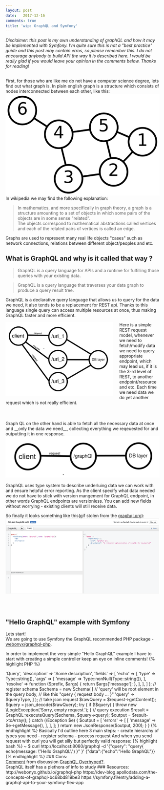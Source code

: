 ```yaml
---
layout: post
date:   2017-12-16
comments: true
title: 'wip: GraphQL and Symfony'
---
```


_Disclaimer: this post is my own understanding of graphQL and how it may be implemented with Symfony. I'm quite sure this is not a "best practice" guide and this post may contain erros, so please remember this. I do not encourage anybody to build API the way it is described here. I would be really glad if you would leave your opinion in the comments below. Thanks for reading!_

<br>
First, for those who are like me do not have a computer science degree, lets find out what graph is. 
In plain english graph is a structure which consists of nodes interconnected between each other, like this:   

<img align="right" style="margin-left: 20px;" src="/assets/images/6n-graf.svg"> 

In wikipedia we may find the following explanation:
> In mathematics, and more specifically in graph theory, a graph is a structure amounting to a set of objects in which some pairs of the objects are in some sense "related".  
The objects correspond to mathematical abstractions called vertices and each of the related pairs of vertices is called an edge.   

Graphs are used to represent many real life objects "cases" such as network connections, relations between different object/peoples and etc.

## What is GraphQL and why is it called that way ?
> GraphQL is a query language for APIs and a runtime for fulfilling those queries with your existing data.    

> GraphQL is a query language that traverses your data graph to produce a query result tree.   

GraphQL is a declarative query language that allows us to query for the data we need, it also tends to be a replacement for REST api. Thanks to this language single query can access multiple resources at once, thus making GraphQL faster and more efficient.    

<img height="70%" width="70%" align="left" style="margin-right: 20px;" src="/assets/images/simplified_restful_request_model.svg"> 
Here is a simple REST request model, whenever we need to fetch/modify data we need to query appropriate endpoint, which may lead us, if it is the 3-rd level of REST,   
to another endpoint/resource and etc. Each time we need data we do yet another request which is not really efficient.    
<br><br>
<br><br>
Graph QL on the other hand is able to fetch all the necessary data at once and __only the data we need__, collecting everything we reqeuested for and outputting it in one response.
<img src="/assets/images/simplified_graphql_request_response_model.svg"> 

GraphQL uses type system to describe underluing data we can work with and ensure helpful error reporting. As the client specify what data needed we do not have to stick with version mangement for GraphQL endpoint, in other words GraphQL endpoints are versionless. You can add new fields without worrying - existing clients will still receive data.   

So finally it looks something like this(gif stolen from the [graphql.org](http://graphql.org/)):
<img src="/assets/images/t01c93357a8f0c51329.gif"> 

<br><br>
## "Hello GraphQL" example with Symfony
Lets start!  
We are going to use Symfony the GraphQL recommended PHP package - [webonyx/graphql-php](https://github.com/webonyx/graphql-php).

In order to implement the very simple "Hello GraphQL" example I have to start with creating a simple controller 
keep an eye on inline comments!
{% highlight PHP %}
   <?php

    namespace AppBundle\Controller;

    use GraphQL\GraphQL;
    use GraphQL\Type\Definition\ObjectType;
    use GraphQL\Type\Definition\Type;
    use GraphQL\Type\Schema;
    use Symfony\Bundle\FrameworkBundle\Controller\Controller;
    use Symfony\Component\HttpFoundation\JsonResponse;
    use Symfony\Component\HttpFoundation\Request;
    use Symfony\Component\Routing\Annotation\Route;

    /**
     * Class ApiController
     *
     * @package AppBundle\Controller
     */
    class ApiController extends Controller
    {

        /**
         * @Route("/graphql") // so here is the endpoint name
         * @param Request $request
         *
         * @return JsonResponse string
         */
        public function graphql(Request $request): JsonResponse
        {
            // define Type
            $queryType = new ObjectType(
                [
                    'name'        => 'Query',
                    'description' => 'Some description',
                    'fields'      => [
                        'echo' => [
                            'type'    => Type::string(),
                            'args'    => [
                                'message' => Type::nonNull(Type::string()),
                            ],
                            'resolve' => function ($prefix, $args) {
                                return $args['message'];
                            },
                        ],
                    ],
                ]
            );
            // register schema
            $schema = new Schema(
                [
                    // 'query' will be root element in the query body,
                    // like this "query { request body ... }"
                    'query' =>  $queryType,
                ]
            );

            // take json request
            $rawQuery = $request->getContent();
            $query    = json_decode($rawQuery);

            try {
                if (!$query) {
                    throw new \LogicException('Sorry, empty request.');
                }
                // query execution
                $result    = GraphQL::executeQuery($schema, $query->query);
                $output    = $result->toArray();
            } catch (\Exception $e) {
                $output = [
                    'errors' => [
                        [
                            'message' => $e->getMessage(),
                        ],
                    ],
                ];
            }


            return new JsonResponse($output, 200);
        }

    }     
{% endhighlight %}


Basically I'd outline here 3 main steps:
- create hierarchy of types you need 
- register schema
- process request

And when you send request with curl you will get silly but perfectly valid response:  

{% highlight bash %}
    ~ $ curl http://localhost:8080/graphql -d '{"query":
             "query{ echo(message: \"Hello GraphQL\") }" }'

    {"data":{"echo":"Hello GraphQL"}}
{% endhighlight %}

### Cons:
<div class="reddit-embed" data-embed-media="www.redditmedia.com" data-embed-parent="false" data-embed-live="false" data-embed-uuid="d9ca904a-9fe4-4528-a251-192208fd9a73" data-embed-created="2017-12-02T08:25:27.545Z"><a href="https://www.reddit.com/r/reactjs/comments/4h2rm6/graphql_overhyped/d2n5r9j/">Comment</a> from discussion <a href="https://www.reddit.com/r/reactjs/comments/4h2rm6/graphql_overhyped/">GraphQL Overhyped?</a>.</div><script async src="https://www.redditstatic.com/comment-embed.js"></scripit>

<div class="reddit-embed" data-embed-media="www.redditmedia.com" data-embed-parent="false" data-embed-live="false" data-embed-uuid="6332761d-64d0-4c5a-8f67-f59bba177ba0" data-embed-created="2017-12-02T09:09:07.994Z"><a href="https://www.reddit.com/r/reactjs/comments/4h2rm6/graphql_overhyped/d2n8a54/">Comment</a> from discussion <a href="https://www.reddit.com/r/reactjs/comments/4h2rm6/graphql_overhyped/">GraphQL Overhyped?</a>.</div><script async src="https://www.redditstatic.com/comment-embed.js"></script>

GraphQL itself has a plethora of info to study

### Resources:  
http://webonyx.github.io/graphql-php
https://dev-blog.apollodata.com/the-concepts-of-graphql-bc68bd819be3
https://symfony.fi/entry/adding-a-graphql-api-to-your-symfony-flex-app


